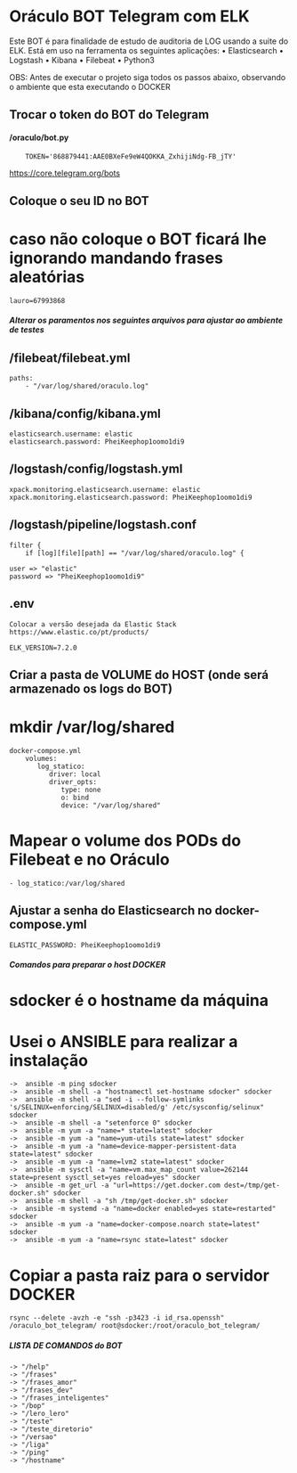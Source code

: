 Oráculo BOT Telegram com ELK
=========================

Este BOT é para finalidade de estudo de auditoria de LOG usando a suite do ELK. Está em uso na ferramenta os seguintes aplicações:
    • Elasticsearch
    • Logstash
    • Kibana
    • Filebeat
    • Python3

OBS: Antes de executar o projeto siga todos os passos abaixo, observando o ambiente que esta executando o DOCKER

## Trocar o token do BOT do Telegram

#### /oraculo/bot.py
	
		TOKEN='868879441:AAE0BXeFe9eW4QOKKA_ZxhijiNdg-FB_jTY'

https://core.telegram.org/bots

## Coloque o seu ID no BOT
# caso não coloque o BOT ficará lhe ignorando mandando frases aleatórias  	
	lauro=67993868

##### Alterar os paramentos nos seguintes arquivos para ajustar ao ambiente de testes

## /filebeat/filebeat.yml
	paths:
		- "/var/log/shared/oraculo.log"

## /kibana/config/kibana.yml
	elasticsearch.username: elastic
	elasticsearch.password: PheiKeephop1oomo1di9

## /logstash/config/logstash.yml
	xpack.monitoring.elasticsearch.username: elastic
	xpack.monitoring.elasticsearch.password: PheiKeephop1oomo1di9

## /logstash/pipeline/logstash.conf
	filter {
		if [log][file][path] == "/var/log/shared/oraculo.log" {

	user => "elastic"
	password => "PheiKeephop1oomo1di9"			

## .env
	Colocar a versão desejada da Elastic Stack
	https://www.elastic.co/pt/products/

	ELK_VERSION=7.2.0

## Criar a pasta de VOLUME do HOST (onde será armazenado os logs do BOT)

# mkdir /var/log/shared

	docker-compose.yml
		volumes:
		   log_statico:
		      driver: local
		      driver_opts:
		         type: none
		         o: bind
		         device: "/var/log/shared"

# Mapear o volume dos PODs do Filebeat e no Oráculo
	
	- log_statico:/var/log/shared		         

## Ajustar a senha do Elasticsearch no docker-compose.yml
	
	ELASTIC_PASSWORD: PheiKeephop1oomo1di9

##### Comandos para preparar o host DOCKER

# sdocker é o hostname da máquina
# Usei o ANSIBLE para realizar a instalação 

	->  ansible -m ping sdocker
	->  ansible -m shell -a "hostnamectl set-hostname sdocker" sdocker
	->  ansible -m shell -a "sed -i --follow-symlinks 's/SELINUX=enforcing/SELINUX=disabled/g' /etc/sysconfig/selinux" sdocker
	->  ansible -m shell -a "setenforce 0" sdocker
	->  ansible -m yum -a "name=* state=latest" sdocker
	->  ansible -m yum -a "name=yum-utils state=latest" sdocker
	->  ansible -m yum -a "name=device-mapper-persistent-data state=latest" sdocker
	->  ansible -m yum -a "name=lvm2 state=latest" sdocker
	->  ansible -m sysctl -a "name=vm.max_map_count value=262144 state=present sysctl_set=yes reload=yes" sdocker
	->  ansible -m get_url -a "url=https://get.docker.com dest=/tmp/get-docker.sh" sdocker
	->  ansible -m shell -a "sh /tmp/get-docker.sh" sdocker
	->  ansible -m systemd -a "name=docker enabled=yes state=restarted" sdocker
	->  ansible -m yum -a "name=docker-compose.noarch state=latest" sdocker
	->  ansible -m yum -a "name=rsync state=latest" sdocker

# Copiar a pasta raiz para o servidor DOCKER
	rsync --delete -avzh -e "ssh -p3423 -i id_rsa.openssh" /oraculo_bot_telegram/ root@sdocker:/root/oraculo_bot_telegram/	

#####  LISTA DE COMANDOS do BOT #####

	-> "/help"
	-> "/frases"
	-> "/frases_amor"
	-> "/frases_dev"
	-> "/frases_inteligentes"
	-> "/bop"
	-> "/lero_lero"
	-> "/teste"
	-> "/teste_diretorio"
	-> "/versao"
	-> "/liga"
	-> "/ping"
	-> "/hostname"